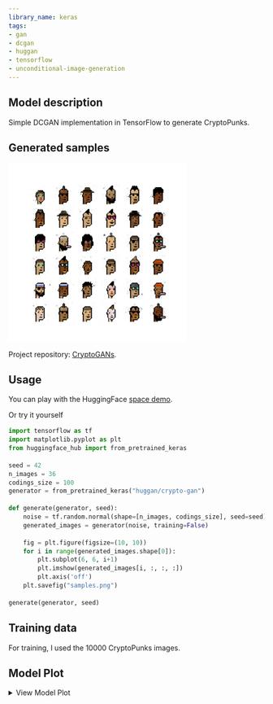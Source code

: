 ```yaml
---
library_name: keras
tags:
- gan
- dcgan
- huggan
- tensorflow
- unconditional-image-generation
---
```


## Model description

Simple DCGAN implementation in TensorFlow to generate CryptoPunks.

## Generated samples
<img src="https://github.com/dimitreOliveira/cryptogans/raw/main/assets/gen_samples.png" width="350" height="350">

Project repository: [CryptoGANs](https://github.com/dimitreOliveira/cryptogans).

## Usage

You can play with the HuggingFace [space demo](https://huggingface.co/spaces/huggan/crypto-gan).

Or try it yourself

```python
import tensorflow as tf
import matplotlib.pyplot as plt
from huggingface_hub import from_pretrained_keras

seed = 42
n_images = 36
codings_size = 100
generator = from_pretrained_keras("huggan/crypto-gan")

def generate(generator, seed):
    noise = tf.random.normal(shape=[n_images, codings_size], seed=seed)
    generated_images = generator(noise, training=False)

    fig = plt.figure(figsize=(10, 10))
    for i in range(generated_images.shape[0]):
        plt.subplot(6, 6, i+1)
        plt.imshow(generated_images[i, :, :, :])
        plt.axis('off')
    plt.savefig("samples.png")
    
generate(generator, seed)
```

## Training data

For training, I used the 10000 CryptoPunks images.

## Model Plot

<details>
<summary>View Model Plot</summary>

![Model Image](./model.png)

</details>
